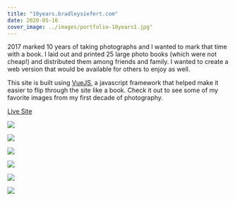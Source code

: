 ```yaml
---
title: "10years.bradleysiefert.com"
date: 2020-05-16
cover_image: ../images/portfolio-10years1.jpg"
---
```


2017 marked 10 years of taking photographs and I wanted to mark that time with a book. I laid out and printed 25 large photo books (which were not cheap!) and distributed them among friends and family. I wanted to create a web version that would be available for others to enjoy as well.

This site is built using [VueJS](https://vuejs.org/), a javascript framework that helped make it easier to flip through the site like a book. Check it out to see some of my favorite images from my first decade of photography.

[Live Site](https://10years.bradleysiefert.com)

![](../images/portfolio-10years1-1440x1080.jpg)

![](../images/portfolio-10years2-1-1440x1080.jpg)

![](../images/portfolio-10years3-1-1440x1080.jpg)

![](../images/portfolio-10years4-1-1440x1080.jpg)

![](../images/portfolio-10years6-1-1440x1080.jpg)

![](../images/portfolio-10years7-1-1440x1080.jpg)
